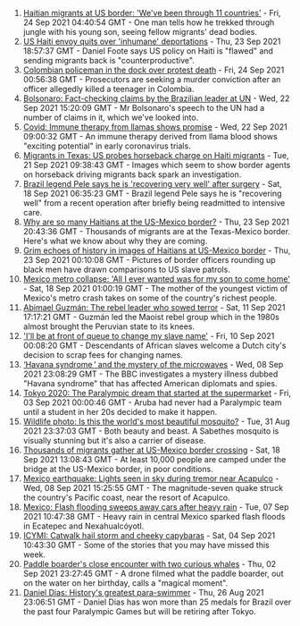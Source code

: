 1. [Haitian migrants at US border: 'We've been through 11 countries'](https://www.bbc.co.uk/news/world-latin-america-58673578?at_medium=RSS&at_campaign=KARANGA) - Fri, 24 Sep 2021 04:40:54 GMT - One man tells how he trekked through jungle with his young son, seeing fellow migrants' dead bodies.
2. [US Haiti envoy quits over 'inhumane' deportations](https://www.bbc.co.uk/news/world-us-canada-58667660?at_medium=RSS&at_campaign=KARANGA) - Thu, 23 Sep 2021 18:57:37 GMT - Daniel Foote says US policy on Haiti is "flawed" and sending migrants back is "counterproductive".
3. [Colombian policeman in the dock over protest death](https://www.bbc.co.uk/news/world-latin-america-58651161?at_medium=RSS&at_campaign=KARANGA) - Fri, 24 Sep 2021 00:56:38 GMT - Prosecutors are seeking a murder conviction after an officer allegedly killed a teenager in Colombia.
4. [Bolsonaro: Fact-checking claims by the Brazilian leader at UN](https://www.bbc.co.uk/news/58652461?at_medium=RSS&at_campaign=KARANGA) - Wed, 22 Sep 2021 15:20:09 GMT - Mr Bolsonaro's speech to the UN had a number of claims in it, which we've looked into.
5. [Covid: Immune therapy from llamas shows promise](https://www.bbc.co.uk/news/science-environment-58628689?at_medium=RSS&at_campaign=KARANGA) - Wed, 22 Sep 2021 09:00:32 GMT - An immune therapy derived from llama blood shows "exciting potential" in early coronavirus trials.
6. [Migrants in Texas: US probes horseback charge on Haiti migrants](https://www.bbc.co.uk/news/world-us-canada-58637116?at_medium=RSS&at_campaign=KARANGA) - Tue, 21 Sep 2021 09:38:43 GMT - Images which seem to show border agents on horseback driving migrants back spark an investigation.
7. [Brazil legend Pele says he is 'recovering very well' after surgery](https://www.bbc.co.uk/sport/football/58604541?at_medium=RSS&at_campaign=KARANGA) - Sat, 18 Sep 2021 06:35:23 GMT - Brazil legend Pele says he is "recovering well" from a recent operation after briefly being readmitted to intensive care.
8. [Why are so many Haitians at the US-Mexico border?](https://www.bbc.co.uk/news/world-us-canada-58667669?at_medium=RSS&at_campaign=KARANGA) - Thu, 23 Sep 2021 20:43:36 GMT - Thousands of migrants are at the Texas-Mexico border. Here's what we know about why they are coming.
9. [Grim echoes of history in images of Haitians at US-Mexico border](https://www.bbc.co.uk/news/world-us-canada-58654351?at_medium=RSS&at_campaign=KARANGA) - Thu, 23 Sep 2021 00:10:08 GMT - Pictures of border officers rounding up black men have drawn comparisons to US slave patrols.
10. [Mexico metro collapse: 'All I ever wanted was for my son to come home'](https://www.bbc.co.uk/news/world-latin-america-58500189?at_medium=RSS&at_campaign=KARANGA) - Sat, 18 Sep 2021 01:00:19 GMT - The mother of the youngest victim of Mexico's metro crash takes on some of the country's richest people.
11. [Abimael Guzmán: The rebel leader who sowed terror](https://www.bbc.co.uk/news/world-latin-america-49110427?at_medium=RSS&at_campaign=KARANGA) - Sat, 11 Sep 2021 17:17:21 GMT - Guzmán led the Maoist rebel group which in the 1980s almost brought the Peruvian state to its knees.
12. ['I'll be at front of queue to change my slave name'](https://www.bbc.co.uk/news/world-europe-58492848?at_medium=RSS&at_campaign=KARANGA) - Fri, 10 Sep 2021 00:08:20 GMT - Descendants of African slaves welcome a Dutch city's decision to scrap fees for changing names.
13. [‘Havana syndrome ’ and the mystery of the microwaves](https://www.bbc.co.uk/news/world-58396698?at_medium=RSS&at_campaign=KARANGA) - Wed, 08 Sep 2021 23:08:29 GMT - The BBC investigates a mystery illness dubbed "Havana syndrome" that has affected American diplomats and spies.
14. [Tokyo 2020: The Paralympic dream that started at the supermarket](https://www.bbc.co.uk/news/disability-57837062?at_medium=RSS&at_campaign=KARANGA) - Fri, 03 Sep 2021 00:00:46 GMT - Aruba had never had a Paralympic team until a student in her 20s decided to make it happen.
15. [Wildlife photo: Is this the world's most beautiful mosquito?](https://www.bbc.co.uk/news/science-environment-58398905?at_medium=RSS&at_campaign=KARANGA) - Tue, 31 Aug 2021 23:37:03 GMT - Both beauty and beast. A Sabethes mosquito is visually stunning but it's also a carrier of disease.
16. [Thousands of migrants gather at US-Mexico border crossing](https://www.bbc.co.uk/news/world-us-canada-58608496?at_medium=RSS&at_campaign=KARANGA) - Sat, 18 Sep 2021 13:08:43 GMT - At least 10,000 people are camped under the bridge at the US-Mexico border, in poor conditions.
17. [Mexico earthquake: Lights seen in sky during tremor near Acapulco](https://www.bbc.co.uk/news/world-latin-america-58489038?at_medium=RSS&at_campaign=KARANGA) - Wed, 08 Sep 2021 15:25:55 GMT - The magnitude-seven quake struck the country's Pacific coast, near the resort of Acapulco.
18. [Mexico: Flash flooding sweeps away cars after heavy rain](https://www.bbc.co.uk/news/world-latin-america-58476138?at_medium=RSS&at_campaign=KARANGA) - Tue, 07 Sep 2021 10:47:38 GMT - Heavy rain in central Mexico sparked flash floods in Ecatepec and Nexahualcóyotl.
19. [ICYMI: Catwalk hail storm and cheeky capybaras](https://www.bbc.co.uk/news/world-58443319?at_medium=RSS&at_campaign=KARANGA) - Sat, 04 Sep 2021 10:43:30 GMT - Some of the stories that you may have missed this week.
20. [Paddle boarder's close encounter with two curious whales](https://www.bbc.co.uk/news/world-latin-america-58430264?at_medium=RSS&at_campaign=KARANGA) - Thu, 02 Sep 2021 23:27:45 GMT - A drone filmed what the paddle boarder, out on the water on her birthday, calls a "magical moment".
21. [Daniel Dias: History's greatest para-swimmer](https://www.bbc.co.uk/news/disability-58347474?at_medium=RSS&at_campaign=KARANGA) - Thu, 26 Aug 2021 23:06:51 GMT - Daniel Dias has won more than 25 medals for Brazil over the past four Paralympic Games but will be retiring after Tokyo.
